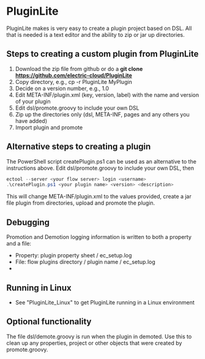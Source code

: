 # PluginLite
PluginLite makes is very easy to create a plugin project based on DSL.  All that is needed is a text editor and the ability to zip or jar up directories.

## Steps to creating a custom plugin from PluginLite
1. Download the zip file from github or do a **git clone https://github.com/electric-cloud/PluginLite**
2. Copy directory, e.g., cp -r PluginLite MyPlugin
2. Decide on a version number, e.g., 1.0
3. Edit META-INF/plugin.xml (key, version, label) with the name and version of your plugin
4. Edit dsl/promote.groovy to include your own DSL
5. Zip up the directories only (dsl, META-INF, pages and any others you have added) 
6. Import plugin and promote

## Alternative steps to creating a plugin
The PowerShell script createPlugin.ps1 can be used as an alternative to the instructions above.  Edit dsl/promote.groovy to include your own DSL, then
```powershell
ectool --server <your flow server> login <username>
.\createPlugin.ps1 <your plugin name> <version> <description>
```
This will change META-INF/plugin.xml to the values provided, create a jar file plugin from directories, upload  and promote the plugin.

## Debugging
Promotion and Demotion logging information is written to both a property and a file:
- Property: plugin property sheet / ec_setup.log
- File: flow plugins directory / plugin name / ec_setup.log
- 

## Running in Linux
- See "PluginLite_Linux" to get PluginLite running in a Linux environment

## Optional functionality
The file dsl/demote.groovy is run when the plugin in demoted.  Use this to clean up any properties, project or other objects that were created by promote.groovy.


